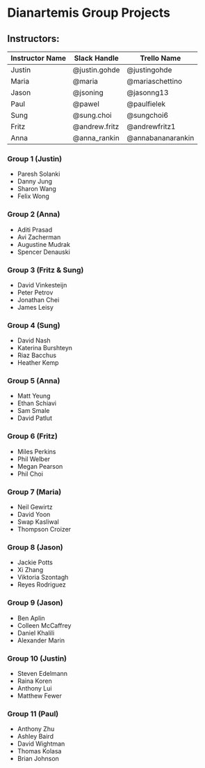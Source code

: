 # Dianartemis Group Projects

## Instructors:

| Instructor Name | Slack Handle | Trello Name |
| --------------- | ------------ | ----------- |
| Justin | @justin.gohde | @justingohde |
| Maria | @maria | @mariaschettino |
| Jason | @jsoning | @jasonng13 |
| Paul | @pawel | @paulfielek |
| Sung | @sung.choi | @sungchoi6 |
| Fritz | @andrew.fritz | @andrewfritz1 |
| Anna | @anna_rankin | @annabananarankin |

### Group 1 (Justin)
- Paresh Solanki
- Danny Jung
- Sharon Wang
- Felix Wong

### Group 2 (Anna)
- Aditi Prasad
- Avi Zacherman
- Augustine Mudrak
- Spencer Denauski

### Group 3 (Fritz & Sung)
- David Vinkesteijn
- Peter Petrov
- Jonathan Chei
- James Leisy

### Group 4 (Sung)
- David Nash
- Katerina Burshteyn
- Riaz Bacchus
- Heather Kemp

### Group 5 (Anna)
- Matt Yeung
- Ethan Schiavi
- Sam Smale
- David Patlut

### Group 6 (Fritz)
- Miles Perkins
- Phil Welber
- Megan Pearson
- Phil Choi

### Group 7 (Maria)
- Neil Gewirtz
- David Yoon
- Swap Kasliwal
- Thompson Croizer

### Group 8 (Jason)
- Jackie Potts
- Xi Zhang
- Viktoria Szontagh
- Reyes Rodriguez

### Group 9 (Jason)
- Ben Aplin
- Colleen McCaffrey
- Daniel Khalili
- Alexander Marin

### Group 10 (Justin)
- Steven Edelmann
- Raina Koren
- Anthony Lui
- Matthew Fewer

### Group 11 (Paul)
- Anthony Zhu
- Ashley Baird
- David Wightman
- Thomas Kolasa
- Brian Johnson
